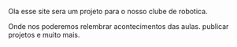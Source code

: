 Ola esse site sera um projeto para o nosso clube de robotica.

Onde nos poderemos relembrar acontecimentos das aulas. publicar projetos e muito mais.